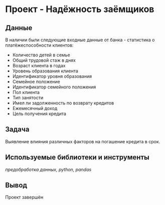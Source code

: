 # Проект - Надёжность заёмщиков


## Данные

В наличии были следующие входные данные от банка - статистика о платёжеспособности клиентов:
- Количество детей в семье
- Общий трудовой стаж в днях
- Возраст клиента в годах
- Уровень образования клиента
- Идентификатор уровня образования
- Семейное положение
- Идентификатор семейного положения
- Пол клиента
- Тип занятости
- Имел ли задолженность по возврату кредитов
- Ежемесячный доход
- Цель получения кредита

## Задача

Выявление влияния различных факторов на погашение кредита в срок.

## Используемые библиотеки и инструменты
*предобработка данных, python, pandas*

## Вывод
Проект завершён
